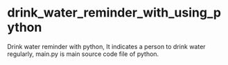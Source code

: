# drink_water_reminder_with_using_python
Drink water reminder with python, It indicates a person to drink water regularly,
main.py is main source code file of python.
